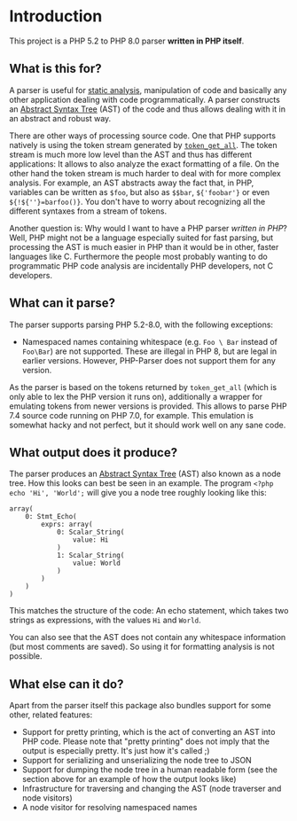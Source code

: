 Introduction
============

This project is a PHP 5.2 to PHP 8.0 parser **written in PHP itself**.

What is this for?
-----------------

A parser is useful for [static analysis][0], manipulation of code and basically any other
application dealing with code programmatically. A parser constructs an [Abstract Syntax Tree][1]
(AST) of the code and thus allows dealing with it in an abstract and robust way.

There are other ways of processing source code. One that PHP supports natively is using the
token stream generated by [`token_get_all`][2]. The token stream is much more low level than
the AST and thus has different applications: It allows to also analyze the exact formatting of
a file. On the other hand the token stream is much harder to deal with for more complex analysis.
For example, an AST abstracts away the fact that, in PHP, variables can be written as `$foo`, but also
as `$$bar`, `${'foobar'}` or even `${!${''}=barfoo()}`. You don't have to worry about recognizing
all the different syntaxes from a stream of tokens.

Another question is: Why would I want to have a PHP parser *written in PHP*? Well, PHP might not be
a language especially suited for fast parsing, but processing the AST is much easier in PHP than it
would be in other, faster languages like C. Furthermore the people most probably wanting to do
programmatic PHP code analysis are incidentally PHP developers, not C developers.

What can it parse?
------------------

The parser supports parsing PHP 5.2-8.0, with the following exceptions:

 * Namespaced names containing whitespace (e.g. `Foo \ Bar` instead of `Foo\Bar`) are not supported.
   These are illegal in PHP 8, but are legal in earlier versions. However, PHP-Parser does not
   support them for any version.

As the parser is based on the tokens returned by `token_get_all` (which is only able to lex the PHP
version it runs on), additionally a wrapper for emulating tokens from newer versions is provided.
This allows to parse PHP 7.4 source code running on PHP 7.0, for example. This emulation is somewhat
hacky and not perfect, but it should work well on any sane code.

What output does it produce?
----------------------------

The parser produces an [Abstract Syntax Tree][1] (AST) also known as a node tree. How this looks
can best be seen in an example. The program `<?php echo 'Hi', 'World';` will give you a node tree
roughly looking like this:

```
array(
    0: Stmt_Echo(
        exprs: array(
            0: Scalar_String(
                value: Hi
            )
            1: Scalar_String(
                value: World
            )
        )
    )
)
```

This matches the structure of the code: An echo statement, which takes two strings as expressions,
with the values `Hi` and `World`.

You can also see that the AST does not contain any whitespace information (but most comments are saved).
So using it for formatting analysis is not possible.

What else can it do?
--------------------

Apart from the parser itself this package also bundles support for some other, related features:

 * Support for pretty printing, which is the act of converting an AST into PHP code. Please note
   that "pretty printing" does not imply that the output is especially pretty. It's just how it's
   called ;)
 * Support for serializing and unserializing the node tree to JSON
 * Support for dumping the node tree in a human readable form (see the section above for an
   example of how the output looks like)
 * Infrastructure for traversing and changing the AST (node traverser and node visitors)
 * A node visitor for resolving namespaced names

 [0]: http://en.wikipedia.org/wiki/Static_program_analysis
 [1]: http://en.wikipedia.org/wiki/Abstract_syntax_tree
 [2]: http://php.net/token_get_all

